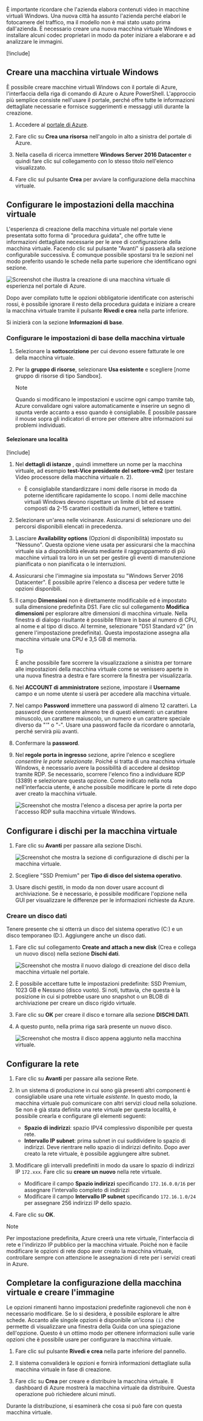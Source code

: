 È importante ricordare che l'azienda elabora contenuti video in macchine virtuali Windows. Una nuova città ha assunto l'azienda perché elabori le fotocamere del traffico, ma il modello non è mai stato usato prima dall'azienda. È necessario creare una nuova macchina virtuale Windows e installare alcuni codec proprietari in modo da poter iniziare a elaborare e ad analizzare le immagini.

<!-- Activate the sandbox -->
[!include[](../../../includes/azure-sandbox-activate.md)]

## <a name="create-a-new-windows-virtual-machine"></a>Creare una macchina virtuale Windows

È possibile creare macchine virtuali Windows con il portale di Azure, l'interfaccia della riga di comando di Azure o Azure PowerShell. L'approccio più semplice consiste nell'usare il portale, perché offre tutte le informazioni dettagliate necessarie e fornisce suggerimenti e messaggi utili durante la creazione.

1. Accedere al [portale di Azure](https://portal.azure.com?azure-portal=true).

1. Fare clic su **Crea una risorsa** nell'angolo in alto a sinistra del portale di Azure.

1. Nella casella di ricerca immettere **Windows Server 2016 Datacenter** e quindi fare clic sul collegamento con lo stesso titolo nell'elenco visualizzato.

1. Fare clic sul pulsante **Crea** per avviare la configurazione della macchina virtuale.

## <a name="configure-the-vm-settings"></a>Configurare le impostazioni della macchina virtuale

L'esperienza di creazione della macchina virtuale nel portale viene presentata sotto forma di "procedura guidata", che offre tutte le informazioni dettagliate necessarie per le aree di configurazione della macchina virtuale. Facendo clic sul pulsante "Avanti" si passerà alla sezione configurabile successiva. È comunque possibile spostarsi tra le sezioni nel modo preferito usando le schede nella parte superiore che identificano ogni sezione.

![Screenshot che illustra la creazione di una macchina virtuale di esperienza nel portale di Azure.](../media/3-azure-portal-create-vm.png)

Dopo aver compilato tutte le opzioni obbligatorie identificate con asterischi rossi, è possibile ignorare il resto della procedura guidata e iniziare a creare la macchina virtuale tramite il pulsante **Rivedi e crea** nella parte inferiore.

Si inizierà con la sezione **Informazioni di base**.

### <a name="configure-basic-vm-settings"></a>Configurare le impostazioni di base della macchina virtuale

1. Selezionare la **sottoscrizione** per cui devono essere fatturate le ore della macchina virtuale.

1. Per la **gruppo di risorse**, selezionare **Usa esistente** e scegliere <rgn>[nome gruppo di risorse di tipo Sandbox]</rgn>.

    > [!NOTE]  
    > Quando si modificano le impostazioni e uscirne ogni campo tramite tab, Azure convalidare ogni valore automaticamente e inserire un segno di spunta verde accanto a esso quando è consigliabile. È possibile passare il mouse sopra gli indicatori di errore per ottenere altre informazioni sui problemi individuati.
    
#### <a name="select-a-location"></a>Selezionare una località

<!-- Resource selection -->
[!include[](../../../includes/azure-sandbox-regions-first-mention-note.md)]

1. Nel **dettagli di istanze** , quindi immettere un nome per la macchina virtuale, ad esempio **test-Vice presidente del settore-vm2** (per testare Video processore della macchina virtuale n. 2).
    - È consigliabile standardizzare i nomi delle risorse in modo da poterne identificare rapidamente lo scopo. I nomi delle macchine virtuali Windows devono rispettare un limite di bit ed essere composti da 2-15 caratteri costituiti da numeri, lettere e trattini.

1. Selezionare un'area nelle vicinanze. Assicurarsi di selezionare uno dei percorsi disponibili elencati in precedenza.

1. Lasciare **Availability options** (Opzioni di disponibilità) impostato su "Nessuno". Questa opzione viene usata per assicurarsi che la macchina virtuale sia a disponibilità elevata mediante il raggruppamento di più macchine virtuali tra loro in un set per gestire gli eventi di manutenzione pianificata o non pianificata o le interruzioni.

1. Assicurarsi che l'immagine sia impostata su "Windows Server 2016 Datacenter". È possibile aprire l'elenco a discesa per vedere tutte le opzioni disponibili.

1. Il campo **Dimensioni** non è direttamente modificabile ed è impostato sulla dimensione predefinita DS1. Fare clic sul collegamento **Modifica dimensioni** per esplorare altre dimensioni di macchina virtuale. Nella finestra di dialogo risultante è possibile filtrare in base al numero di CPU, al nome e al tipo di disco. Al termine, selezionare "DS1 Standard v2" (in genere l'impostazione predefinita). Questa impostazione assegna alla macchina virtuale una CPU e 3,5 GB di memoria.

    > [!TIP]
    > È anche possibile fare scorrere la visualizzazione a sinistra per tornare alle impostazioni della macchina virtuale come se venissero aperte in una nuova finestra a destra e fare scorrere la finestra per visualizzarla.

1. Nel **ACCOUNT di amministratore** sezione, impostare il **Username** campo e un nome utente si userà per accedere alla macchina virtuale.

1. Nel campo **Password** immettere una password di almeno 12 caratteri. La password deve contenere almeno tre di questi elementi: un carattere minuscolo, un carattere maiuscolo, un numero e un carattere speciale diverso da "\'" o "-". Usare una password facile da ricordare o annotarla, perché servirà più avanti.

1. Confermare la **password**.

1. Nel **regole porta in ingresso** sezione, aprire l'elenco e scegliere _consentire le porte selezionate_. Poiché si tratta di una macchina virtuale Windows, è necessario avere la possibilità di accedere al desktop tramite RDP. Se necessario, scorrere l'elenco fino a individuare RDP (3389) e selezionare questa opzione. Come indicato nella nota nell'interfaccia utente, è anche possibile modificare le porte di rete dopo aver creato la macchina virtuale.

    ![Screenshot che mostra l'elenco a discesa per aprire la porta per l'accesso RDP sulla macchina virtuale Windows.](../media/3-open-ports.png)

## <a name="configure-disks-for-the-vm"></a>Configurare i dischi per la macchina virtuale

1. Fare clic su **Avanti** per passare alla sezione Dischi.

    ![Screenshot che mostra la sezione di configurazione di dischi per la macchina virtuale.](../media/3-configure-disks.png)

1. Scegliere "SSD Premium" per **Tipo di disco del sistema operativo**.

1. Usare dischi gestiti, in modo da non dover usare account di archiviazione. Se è necessario, è possibile modificare l'opzione nella GUI per visualizzare le differenze per le informazioni richieste da Azure.

### <a name="create-a-data-disk"></a>Creare un disco dati

Tenere presente che si otterrà un disco del sistema operativo (C:) e un disco temporaneo (D:). Aggiungere anche un disco dati.

1. Fare clic sul collegamento **Create and attach a new disk** (Crea e collega un nuovo disco) nella sezione **Dischi dati**.

    ![Screenshot che mostra il nuovo dialogo di creazione del disco della macchina virtuale nel portale.](../media/3-add-data-disk.png)

1. È possibile accettare tutte le impostazioni predefinite: SSD Premium, 1023 GB e Nessuno (disco vuoto). Si noti, tuttavia, che questa è la posizione in cui si potrebbe usare uno snapshot o un BLOB di archiviazione per creare un disco rigido virtuale.

1. Fare clic su **OK** per creare il disco e tornare alla sezione **DISCHI DATI**.

1. A questo punto, nella prima riga sarà presente un nuovo disco.

    ![Screenshot che mostra il disco appena aggiunto nella macchina virtuale.](../media/3-new-disk.png)

## <a name="configure-the-network"></a>Configurare la rete

1. Fare clic su **Avanti** per passare alla sezione Rete.

1. In un sistema di produzione in cui sono già presenti altri componenti è consigliabile usare una rete virtuale _esistente_. In questo modo, la macchina virtuale può comunicare con altri servizi cloud nella soluzione. Se non è già stata definita una rete virtuale per questa località, è possibile crearla e configurare gli elementi seguenti:
    - **Spazio di indirizzi**: spazio IPV4 complessivo disponibile per questa rete.
    - **Intervallo IP subnet**: prima subnet in cui suddividere lo spazio di indirizzi. Deve rientrare nello spazio di indirizzi definito. Dopo aver creato la rete virtuale, è possibile aggiungere altre subnet.

1. Modificare gli intervalli predefiniti in modo da usare lo spazio di indirizzi IP `172.xxx`. Fare clic su **creare un nuovo** nella rete virtuale.
    - Modificare il campo **Spazio indirizzi** specificando `172.16.0.0/16` per assegnare l'intervallo completo di indirizzi
    - Modificare il campo **Intervallo IP subnet** specificando `172.16.1.0/24` per assegnare 256 indirizzi IP dello spazio.

1. Fare clic su **OK**.

> [!NOTE]
> Per impostazione predefinita, Azure creerà una rete virtuale, l'interfaccia di rete e l'indirizzo IP pubblico per la macchina virtuale. Poiché non è facile modificare le opzioni di rete dopo aver creato la macchina virtuale, controllare sempre con attenzione le assegnazioni di rete per i servizi creati in Azure.

## <a name="finish-configuring-the-vm-and-create-the-image"></a>Completare la configurazione della macchina virtuale e creare l'immagine

Le opzioni rimanenti hanno impostazioni predefinite ragionevoli che non è necessario modificare. Se lo si desidera, è possibile esplorare le altre schede. Accanto alle singole opzioni è disponibile un'icona `(i)` che permette di visualizzare una finestra della Guida con una spiegazione dell'opzione. Questo è un ottimo modo per ottenere informazioni sulle varie opzioni che è possibile usare per configurare la macchina virtuale.

1. Fare clic sul pulsante **Rivedi e crea** nella parte inferiore del pannello.

1. Il sistema convaliderà le opzioni e fornirà informazioni dettagliate sulla macchina virtuale in fase di creazione.

1. Fare clic su **Crea** per creare e distribuire la macchina virtuale. Il dashboard di Azure mostrerà la macchina virtuale da distribuire. Questa operazione può richiedere alcuni minuti.

Durante la distribuzione, si esaminerà che cosa si può fare con questa macchina virtuale.